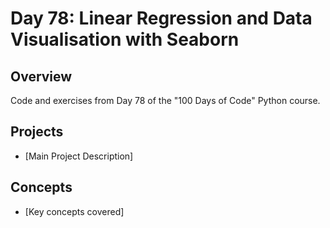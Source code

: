 # Day 78: Linear Regression and Data Visualisation with Seaborn

## Overview
Code and exercises from Day 78 of the "100 Days of Code" Python course.

## Projects
- [Main Project Description]

## Concepts
- [Key concepts covered]
